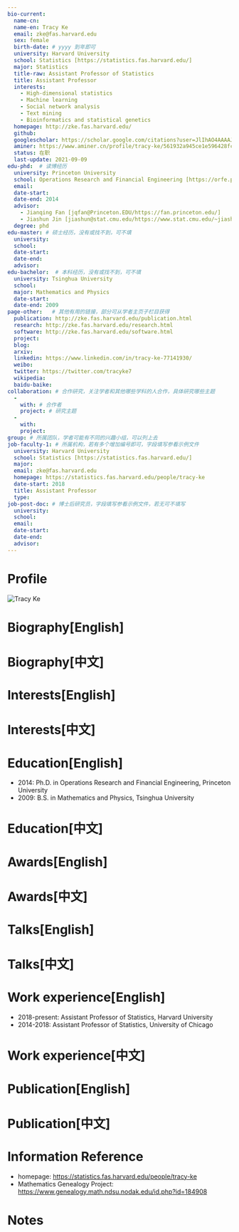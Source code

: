 ```yaml
---
bio-current:
  name-cn: 
  name-en: Tracy Ke
  email: zke@fas.harvard.edu
  sex: female
  birth-date: # yyyy 到年即可
  university: Harvard University 
  school: Statistics [https://statistics.fas.harvard.edu/]
  major: Statistics
  title-raw: Assistant Professor of Statistics
  title: Assistant Professor
  interests: 
    - High-dimensional statistics
    - Machine learning
    - Social network analysis
    - Text mining
    - Bioinformatics and statistical genetics
  homepage: http://zke.fas.harvard.edu/
  github: 
  googlescholar: https://scholar.google.com/citations?user=JlIhAO4AAAAJ&hl=en
  aminer: https://www.aminer.cn/profile/tracy-ke/561932a945ce1e596428fce8
  status: 在职
  last-update: 2021-09-09
edu-phd:  # 读博经历
  university: Princeton University
  school: Operations Research and Financial Engineering [https://orfe.princeton.edu/]
  email: 
  date-start: 
  date-end: 2014
  advisor: 
    - Jianqing Fan [jqfan@Princeton.EDU/https://fan.princeton.edu/]
    - Jiashun Jin [jiashun@stat.cmu.edu/https://www.stat.cmu.edu/~jiashun/]
  degree: phd
edu-master: # 硕士经历，没有或找不到，可不填
  university: 
  school: 
  date-start: 
  date-end: 
  advisor:
edu-bachelor:  # 本科经历，没有或找不到，可不填
  university: Tsinghua University
  school: 
  major: Mathematics and Physics
  date-start: 
  date-end: 2009
page-other:   # 其他有用的链接，部分可从学者主页子栏目获得
  publication: http://zke.fas.harvard.edu/publication.html
  research: http://zke.fas.harvard.edu/research.html
  software: http://zke.fas.harvard.edu/software.html
  project: 
  blog: 
  arxiv: 
  linkedin: https://www.linkedin.com/in/tracy-ke-77141930/
  weibo: 
  twitter: https://twitter.com/tracyke7
  wikipedia: 
  baidu-baike: 
collaboration: # 合作研究，关注学者和其他哪些学科的人合作，具体研究哪些主题
  - 
    with: # 合作者
    project: # 研究主题
  - 
    with: 
    project: 
group: # 所属团队，学者可能有不同的兴趣小组，可以列上去
job-faculty-1: # 所属机构，若有多个增加编号即可，字段填写参看示例文件
  university: Harvard University
  school: Statistics [https://statistics.fas.harvard.edu/]
  major: 
  email: zke@fas.harvard.edu
  homepage: https://statistics.fas.harvard.edu/people/tracy-ke
  date-start: 2018
  title: Assistant Professor
  type: 
job-post-doc: # 博士后研究员，字段填写参看示例文件，若无可不填写
  university: 
  school: 
  email: 
  date-start: 
  date-end: 
  advisor: 
---
```


# Profile

![Tracy Ke](https://static.hwpi.harvard.edu/files/styles/profile_full/public/statistics-2/files/ke_tracy.jpg?m=1560436143&itok=K0xPDrke)

# Biography[English]

# Biography[中文]

# Interests[English]

# Interests[中文]

# Education[English]

- 2014: Ph.D. in Operations Research and Financial Engineering, Princeton University
- 2009: B.S. in Mathematics and Physics, Tsinghua University

# Education[中文]

# Awards[English]

# Awards[中文]

# Talks[English]

# Talks[中文]

# Work experience[English]

- 2018-present: Assistant Professor of Statistics, Harvard University
- 2014-2018: Assistant Professor of Statistics, University of Chicago

# Work experience[中文]

# Publication[English]

# Publication[中文]

# Information Reference

- homepage: https://statistics.fas.harvard.edu/people/tracy-ke
- Mathematics Genealogy Project: https://www.genealogy.math.ndsu.nodak.edu/id.php?id=184908

# Notes